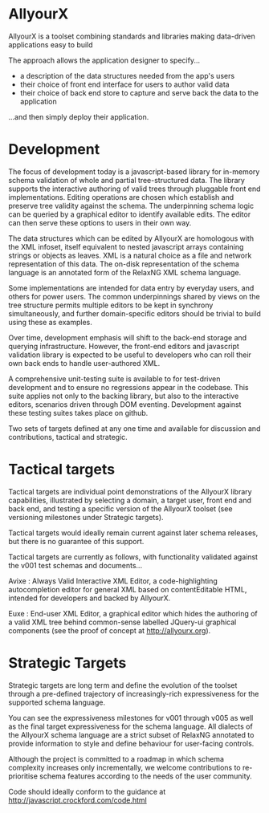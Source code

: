 AllyourX
========

AllyourX is a toolset combining standards and libraries making data-driven applications easy to build

The approach allows the application designer to specify...

* a description of the data structures needed from the app's users
* their choice of front end interface for users to author valid data
* their choice of back end store to capture and serve back the data to the application

...and then simply deploy their application.

Development
===========

The focus of development today is a javascript-based library for in-memory schema validation of whole and partial tree-structured data. The library supports the interactive authoring of valid trees through pluggable front end implementations. Editing operations are chosen which establish and preserve tree validity against the schema. The underpinning schema logic can be queried by a graphical editor to identify available edits. The editor can then serve these options to users in their own way.

The data structures which can be edited by AllyourX are homologous with the XML infoset, itself equivalent to nested javascript arrays containing strings or objects as leaves. XML is a natural choice as a file and network representation of this data. The on-disk representation of the schema language is an annotated form of the RelaxNG XML schema language.

Some implementations are intended for data entry by everyday users, and others for power users. The common underpinnings shared by views on the tree structure permits multiple editors to be kept in synchrony simultaneously, and further domain-specific editors should be trivial to build using these as examples.

Over time, development emphasis will shift to the back-end storage and querying infrastructure. However, the front-end editors and javascript validation library is expected to be useful to developers who can roll their own back ends to handle user-authored XML.

A comprehensive unit-testing suite is available to for test-driven development and to ensure no regressions appear in the codebase. This suite applies not only to the backing library, but also to the interactive editors, scenarios driven through DOM eventing. Development against these testing suites takes place on github.

Two sets of targets defined at any one time and available for discussion and contributions, tactical and strategic.

Tactical targets
================

Tactical targets are individual point demonstrations of the AllyourX library capabilities, illustrated by selecting a domain, a target user, front end and back end, and testing a specific version of the AllyourX toolset (see versioning milestones under Strategic targets).

Tactical targets would ideally remain current against later schema releases, but there is no guarantee of this support.

Tactical targets are currently as follows, with functionality validated against the v001 test schemas and documents...

Avixe : Always Valid Interactive XML Editor, a code-highlighting autocompletion editor for general XML based on contentEditable HTML, intended for developers and backed by AllyourX.

Euxe : End-user XML Editor, a graphical editor which hides the authoring of a valid XML tree behind common-sense labelled JQuery-ui graphical components (see the proof of concept at http://allyourx.org).

Strategic Targets
=================

Strategic targets are long term and define the evolution of the toolset through a pre-defined trajectory of increasingly-rich expressiveness for the supported schema language. 

You can see the expressiveness milestones for v001 through v005 as well as the final target expressiveness for the schema language. All dialects of the AllyourX schema language are a strict subset of RelaxNG annotated to provide information to style and define behaviour for user-facing controls.

Although the project is committed to a roadmap in which schema complexity increases only incrementally, we welcome contributions to re-prioritise schema features according to the needs of the user community.

Code should ideally conform to the guidance at http://javascript.crockford.com/code.html